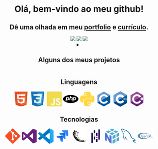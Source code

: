<div align="center">
  <h1>Olá, bem-vindo ao meu github!</h1>
</div>

<div align="center">
  <h2>Dê uma olhada em meu <a target="_blank" href="https://portfolio-pessoal-rafael-nunes-silva.vercel.app">portfolio</a> e <a href="https://drive.google.com/uc?export=download&id=12TbZwxF8u4wlsohs1kDf4cI7mJh1X3PE">currículo<a/>.</h1>
</div>

<div align="center">
  <a href="https://github.com/Rafael-Nunes-Silva"></a>
  <img height="200em" src="https://github-readme-stats.vercel.app/api?username=Rafael-Nunes-Silva&show_icons=true&include_all_commits=true&count_private=true&title_color=00EE00&text_color=EEEEEE&icon_color=0000EE&border_color=151515&bg_color=151515">
  <img height="200em" src="https://github-readme-stats.vercel.app/api/top-langs/?username=Rafael-Nunes-Silva&layout=compact&langs_count=20&title_color=00EE00&text_color=EEEEEE&icon_color=0000EE&border_color=151515&bg_color=151515">
  <!--<img width="800px" src="https://github-readme-activity-graph.cyclic.app/graph?username=Rafael-Nunes-Silva&bg_color=151515&color=EEEEEE&line=0000EE&point=00EE00&area=true&area_color=0000EE&hide_border=true"/>-->
  <img width="800px" src="https://github-readme-streak-stats.herokuapp.com?user=Rafael-Nunes-Silva&theme=dark&date_format=j%20M%5B%20Y%5D&card_width=800&border=151515&stroke=00EE00&fire=EE0000&background=90%2C151515%2C0000FF">
</div>

<div align="center">
<details>
  <summary><h2>Alguns dos meus projetos</h2></summary>
  <!--<a href="https://github.com/Rafael-Nunes-Silva/Relational-Database-Modelling-Project"><img src="https://gh-card.dev/repos/Rafael-Nunes-Silva/Relational-Database-Modelling-Project.svg"></a>-->
  <a href="https://github.com/Rafael-Nunes-Silva/WebGL-Learning"><img src="https://gh-card.dev/repos/Rafael-Nunes-Silva/WebGL-Learning.svg" width="400px" height="120px"></a>
  <a href="https://github.com/Rafael-Nunes-Silva/Linear-Equation-Solver"><img src="https://gh-card.dev/repos/Rafael-Nunes-Silva/Linear-Equation-Solver.svg" width="400px" height="120px"></a>
  <a href="https://github.com/Rafael-Nunes-Silva/Campo-Minado"><img src="https://gh-card.dev/repos/Rafael-Nunes-Silva/Campo-Minado.svg" width="400px" height="120px"></a>
  <a href="https://github.com/Rafael-Nunes-Silva/Criador-de-lista-de-tarefas"><img src="https://gh-card.dev/repos/Rafael-Nunes-Silva/Criador-de-lista-de-tarefas.svg" width="400px" height="120px"></a>
  <a href="https://github.com/Rafael-Nunes-Silva/TCC-Timeup"><img src="https://gh-card.dev/repos/Rafael-Nunes-Silva/TCC-Timeup.svg" width="400px" height="120px"></a>
  <a href="https://github.com/equipedevo/API_1"><img src="https://gh-card.dev/repos/equipedevo/API_1.svg" width="400px" height="120px"></a>
</details>
</div>

<div align="center">
  <h2>Linguagens</h2>
  <img align="center" width="50em" src="https://github.com/devicons/devicon/blob/master/icons/html5/html5-original.svg">
  <img align="center" width="50em" src="https://github.com/devicons/devicon/blob/master/icons/css3/css3-original.svg">
  <img align="center" width="50em" src="https://github.com/devicons/devicon/blob/master/icons/javascript/javascript-plain.svg">
  <img align="center" width="50em" src="https://github.com/devicons/devicon/blob/master/icons/php/php-plain.svg">
  <img align="center" width="50em" src="https://github.com/devicons/devicon/blob/master/icons/python/python-plain.svg">
  <img align="center" width="50em" src="https://github.com/devicons/devicon/blob/master/icons/c/c-original.svg">
  <img align="center" width="50em" src="https://github.com/devicons/devicon/blob/master/icons/cplusplus/cplusplus-original.svg">
  <img align="center" width="50em" src="https://github.com/devicons/devicon/blob/master/icons/csharp/csharp-original.svg">
</div>

<div align="center">
  <h2>Tecnologias</h2>
  <img align="center" width="50em" src="https://github.com/devicons/devicon/blob/master/icons/git/git-plain.svg">
  
  <img align="center" width="50em" src="https://github.com/devicons/devicon/blob/master/icons/visualstudio/visualstudio-plain.svg">
  <img align="center" width="50em" src="https://github.com/devicons/devicon/blob/master/icons/vscode/vscode-original.svg">
  
  <img align="center" width="50em" src="https://github.com/devicons/devicon/blob/master/icons/jira/jira-original.svg">
  
  <img align="center" width="50em" src="https://github.com/devicons/devicon/blob/master/icons/flask/flask-original.svg">
  <img align="center" width="50em" src="https://github.com/devicons/devicon/blob/master/icons/pandas/pandas-original.svg">
  <img align="center" width="50em" src="https://github.com/devicons/devicon/blob/master/icons/numpy/numpy-original.svg">
  
  <img align="center" width="50em" src="https://github.com/devicons/devicon/blob/master/icons/mysql/mysql-plain.svg">
  
  <img align="center" width="50em" src="https://github.com/devicons/devicon/blob/master/icons/opengl/opengl-plain.svg">
</div>
